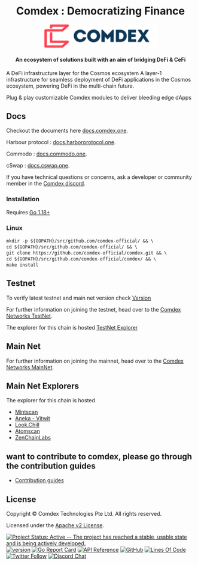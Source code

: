 <h1 align="center">Comdex : Democratizing Finance </h1>

<p align="center">
  <img src="./logo.svg" width="300">
</p>

<div align="center">
<h4> An ecosystem of solutions built with an aim of bridging DeFi & CeFi </h4>
</div>

A DeFi infrastructure layer for the Cosmos ecosystem
A layer-1 infrastructure for seamless deployment of DeFi applications in the Cosmos ecosystem, powering DeFi in the multi-chain future.

Plug & play customizable Comdex modules to deliver bleeding edge dApps

## Docs

Checkout the documents here [docs.comdex.one](https://docs.comdex.one).

Harbour protocol : [docs.harborprotocol.one](http://docs.harborprotocol.one).

Commodo : [docs.commodo.one](http://docs.commodo.one).

cSwap :  [docs.cswap.one](https://docs.cswap.one).


If you have technical questions or concerns, ask a developer or community member in the [Comdex discord](https://discord.com/invite/7vjPvWKKMT).

### Installation

Requires [Go 1.18+](https://golang.org/dl/)

### Linux

```shell
mkdir -p ${GOPATH}/src/github.com/comdex-official/ && \
cd ${GOPATH}/src/github.com/comdex-official/ && \
git clone https://github.com/comdex-official/comdex.git && \
cd ${GOPATH}/src/github.com/comdex-official/comdex/ && \
make install
```

## Testnet

To verify latest testnet and main net version check
[Version](https://github.com/comdex-official/networks/blob/main/README.md)

For further information on joining the testnet, head over to the
[Comdex Networks TestNet](https://github.com/comdex-official/networks/tree/main/testnet).

The explorer for this chain is hosted [TestNet Explorer](https://comets-test.comdex.one/)

## Main Net
For further information on joining the mainnet, head over to the
[Comdex Networks MainNet](https://github.com/comdex-official/networks/tree/main/mainnet).


## Main Net Explorers
The explorer for this chain is hosted

* [Mintscan](https://www.mintscan.io/comdex/)
* [Aneka - Vitwit](https://comdex.aneka.io/)
* [Look.Chill](https://look.chillvalidation.com/comdex)
* [Atomscan](https://atomscan.com/comdex)
* [ZenChainLabs](https://comdex.zenscan.io/)

## want to contribute to comdex, please go through the contribution guides
* [Contribution guides](https://github.com/comdex-official/contribution-docs)

## License

Copyright © Comdex Technologies Pte Ltd. All rights reserved.

Licensed under the [Apache v2 License](LICENSE).

[![Project Status: Active -- The project has reached a stable, usable
state and is being actively developed.](https://img.shields.io/badge/repo%20status-Active-green.svg?style=flat-square)](https://www.repostatus.org/#active)
[![version](https://img.shields.io/github/tag/comdex-official/comdex.svg)](https://github.com/comdex-official/comdex/releases/latest)
[![Go Report Card](https://goreportcard.com/badge/github.com/comdex-official/comdex)](https://goreportcard.com/report/github.com/comdex-official/comdex)
[![API Reference](https://godoc.org/github.com/comdex-official/comdex?status.svg)](https://godoc.org/github.com/comdex-official/comdex)
[![GitHub](https://img.shields.io/github/license/comdex-official/comdex.svg)](https://github.com/comdex-official/comdex/blob/development/LICENSE)
[![Lines Of Code](https://img.shields.io/tokei/lines/github/comdex-official/comdex?style=flat-square)](https://github.com/comdex-official/comdex)
[![Twitter Follow](https://img.shields.io/twitter/follow/ComdexOfficial?label=Follow&style=social)](https://twitter.com/ComdexOfficial)
[![Discord Chat](https://badgen.net/badge/icon/discord?icon=discord&label)](https://discord.com/invite/7vjPvWKKMT)
